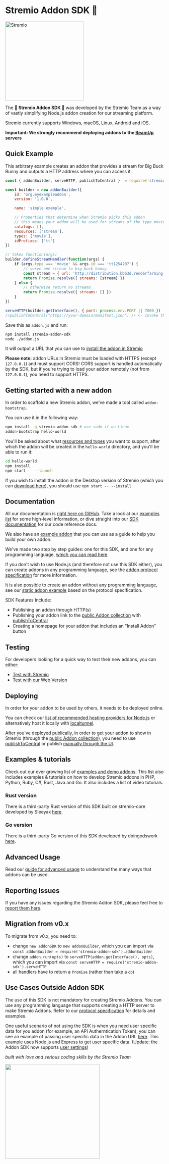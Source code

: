 # Stremio Addon SDK 🧙

<img src="https://blog.stremio.com/wp-content/uploads/2023/08/stremio-logo-2023.png" alt="Stremio" width="250" />

The **🧙  Stremio Addon SDK 🧙** was developed by the Stremio Team as a way of vastly simplifying Node.js addon creation for
our streaming platform.

Stremio currently supports Windows, macOS, Linux, Android and iOS.

**Important: We strongly recommend deploying addons to the [BeamUp](./docs/deploying/beamup.md) servers**


## Quick Example

This arbitrary example creates an addon that provides a stream for Big Buck Bunny and outputs a HTTP address where you can access it.

```javascript
const { addonBuilder, serveHTTP, publishToCentral }  = require('stremio-addon-sdk')

const builder = new addonBuilder({
    id: 'org.myexampleaddon',
    version: '1.0.0',

    name: 'simple example',

    // Properties that determine when Stremio picks this addon
    // this means your addon will be used for streams of the type movie
    catalogs: [],
    resources: ['stream'],
    types: ['movie'],
    idPrefixes: ['tt']
})

// takes function(args)
builder.defineStreamHandler(function(args) {
    if (args.type === 'movie' && args.id === 'tt1254207') {
        // serve one stream to big buck bunny
        const stream = { url: 'http://distribution.bbb3d.renderfarming.net/video/mp4/bbb_sunflower_1080p_30fps_normal.mp4' }
        return Promise.resolve({ streams: [stream] })
    } else {
        // otherwise return no streams
        return Promise.resolve({ streams: [] })
    }
})

serveHTTP(builder.getInterface(), { port: process.env.PORT || 7000 })
//publishToCentral("https://your-domain/manifest.json") // <- invoke this if you want to publish your addon and it's accessible publically on "your-domain"
```

Save this as `addon.js` and run:

```bash
npm install stremio-addon-sdk
node ./addon.js
```

It will output a URL that you can use to [install the addon in Stremio](./docs/testing.md#how-to-install-addon-in-stremio)

**Please note:** addon URLs in Stremio must be loaded with HTTPS (except `127.0.0.1`) and must support CORS! CORS support is handled automatically by the SDK, but if you're trying to load your addon remotely (not from `127.0.0.1`), you need to support HTTPS.


## Getting started with a new addon

In order to scaffold a new Stremio addon, we've made a tool called `addon-bootstrap`.

You can use it in the following way:

```bash
npm install -g stremio-addon-sdk # use sudo if on Linux
addon-bootstrap hello-world
```

You'll be asked about what [resources and types](./docs/api/README.md) you want to support, after which the addon will be created in the `hello-world` directory, and you'll be able to run it:

```bash
cd hello-world
npm install
npm start -- --launch
```

If you wish to install the addon in the Desktop version of Stremio (which you can [download here](https://www.stremio.com/downloads)), you should use `npm start -- --install`

## Documentation

All our documentation is [right here on GitHub](./docs). Take a look at our [examples list](./docs/examples.md) for some high-level
information, or dive straight into our [SDK documentation](./docs/README.md) for our code reference docs.

We also have an [example addon](https://github.com/Stremio/addon-helloworld) that you can use as a guide to help you build your own addon.

We've made two step by step guides: one for this SDK, and one for any programming language, [which you can read here](https://stremio.github.io/stremio-addon-guide).

If you don't wish to use Node.js (and therefore not use this SDK either), you can create addons in any programming
language, see the [addon protocol specification](./docs/protocol.md) for more information.

It is also possible to create an addon without any programming language, see our [static addon example](https://github.com/Stremio/stremio-static-addon-example) based
on the protocol specification.

SDK Features Include:

- Publishing an addon through HTTP(s)
- Publishing your addon link to the [public Addon collection](https://api.strem.io/addonscollection.json) with [publishToCentral](./docs/README.md#publishtocentralurl)
- Creating a homepage for your addon that includes an "Install Addon" button

## Testing

For developers looking for a quick way to test their new addons, you can either:

- [Test with Stremio](./docs/testing.md#testing-in-stremio-app)
- [Test with our Web Version](./docs/testing.md#testing-in-stremio-web-version)


## Deploying

In order for your addon to be used by others, it needs to be deployed online.

You can check our [list of recommended hosting providers for Node.js](./docs/deploying/README.md) or alternatively host it locally with [localtunnel](https://github.com/localtunnel/localtunnel).

After you've deployed publically, in order to get your addon to show in Stremio (through the [public Addon collection](https://api.strem.io/addonscollection.json)), you need to use [publishToCentral](./docs/README.md#publishtocentralurl) or publish [manually through the UI](https://stremio.github.io/stremio-publish-addon/index.html).

## Examples & tutorials

Check out our ever growing list of [examples and demo addons](./docs/examples.md). This list also includes examples & tutorials on how to develop Stremio addons in PHP, Python, Ruby, C#, Rust, Java and Go. It also includes a list of video tutorials.

### Rust version
There is a third-party Rust version of this SDK built on stremio-core developed by Sleeyax [here](https://github.com/sleeyax/stremio-addon-sdk-rs).

### Go version
There is a third-party Go version of this SDK developed by doingodswork [here](https://github.com/Deflix-tv/go-stremio).


## Advanced Usage

Read our [guide for advanced usage](./docs/advanced.md) to understand the many ways that addons can be used.


## Reporting Issues

If you have any issues regarding the Stremio Addon SDK, please feel free to [report them here](https://github.com/Stremio/stremio-addon-sdk/issues).


## Migration from v0.x

To migrate from v0.x, you need to:

- change `new addonSDK` to `new addonBuilder`, which you can import via `const addonBuilder = require('stremio-addon-sdk').addonBuilder`
- change `addon.run(opts)` to `serveHTTP(addon.getInterface(), opts)`, which you can import via `const serveHTTP = require('stremio-addon-sdk').serveHTTP`
- all handlers have to return a `Promise` (rather than take a `cb`)


## Use Cases Outside Addon SDK

The use of this SDK is not mandatory for creating Stremio Addons. You can use any programming language that supports
creating a HTTP server to make Stremio Addons. Refer to our [protocol specification](./docs/protocol.md) for details and examples.

One useful scenario of not using the SDK is when you need user specific data for you addon (for example, an API
Autherntication Token), you can see an example of passing user specific data in the Addon URL [here](./docs/advanced.md#using-user-data-in-add-ons).
This example uses Node.js and Express to get user specific data. (Update: the Addon SDK now supports [user settings](./docs/api/responses/manifest.md#user-data))


_built with love and serious coding skills by the Stremio Team_

<img src="https://blog.stremio.com/wp-content/uploads/2023/08/stremio-code-footer.jpg" width="300" />
